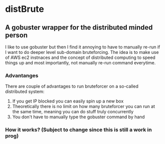 # distBrute
## A gobuster wrapper for the distributed minded person

I like to use gobuster but then I find it annoying to have to manually re-run if I want to do deeper level sub-domain bruteforcing. The idea is to make use of AWS ec2 instnaces and the concept of distributed computing to speed things up and most importantly, not manually re-run command everytime. 


### Advantanges
There are couple of advantages to run bruteforcer on a so-called distributed system:
1. If you get IP blocked you can easily spin up a new box
2. Theoretically there is no limit on how many bruteforcer you can run at the same time, meaning you can do stuff truly concurrently
3. You don't have to manually type the gobuster command by hand


### How it works? (Subject to change since this is still a work in prog)

